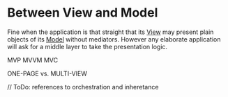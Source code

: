 # Between View and Model

Fine when the application is that straight that its [View](app-view.md) may present plain objects of its [Model](app-model.md) without mediators.
However any elaborate application will ask for a middle layer to take the presentation logic.

MVP
MVVM
MVC

ONE-PAGE vs. MULTI-VIEW

// ToDo: references to orchestration and inheretance
